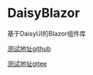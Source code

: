# DaisyBlazor
基于DaisyUI的Blazor组件库

[测试地址github](https://gaofen13.github.io/daisy-blazor)

[测试地址gitee](https://gaofen13.gitee.io/daisy-blazor)
